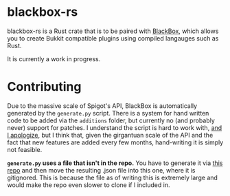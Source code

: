 # blackbox-rs

blackbox-rs is a Rust crate that is to be paired with [BlackBox](https://github.com/BlackboxMC/Blackbox), which allows you to create Bukkit compatible plugins using compiled langauges such as Rust.

It is currently a work in progress.

# Contributing

Due to the massive scale of Spigot's API, BlackBox is automatically generated by the `generate.py` script. There is a system for hand written code to be added via the `additions` folder, but currently no (and probably never) support for patches. I understand the script is hard to work with, [and I apologize](https://github.com/BlackBoxMC/blackbox-rs/issues/10), but I think that, given the girgantuan scale of the API and the fact that new features are added every few months, hand-writing it is simply not feasible.

**`generate.py` uses a file that isn't in the repo.** You have to generate it via [this repo](https://github.com/BlackBoxMC/spigot-json-gen) and then move the resulting .json file into this one, where it is gitignored. This is because the file as of writing this is extremely large and would make the repo even slower to clone if I included in.

